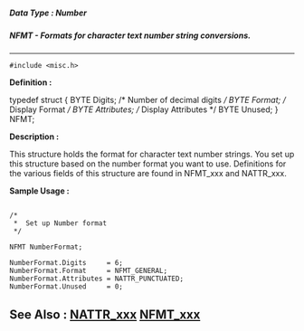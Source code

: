 ##### Data Type : Number
##### NFMT - Formats for character text number string conversions.
---
```
#include <misc.h>
```

**Definition :**

typedef struct {
 BYTE Digits;     /* Number of decimal digits */
 BYTE Format;     /* Display Format */
 BYTE Attributes;    /* Display Attributes */
 BYTE Unused;
} NFMT;


**Description :**

This structure holds the format for character text number strings. You set up this structure based on the number format you want to use. Definitions for the various fields of this structure are found in NFMT_xxx and NATTR_xxx.


**Sample Usage :**
```

/*
 *  Set up Number format
 */  

NFMT NumberFormat;  

NumberFormat.Digits     = 6;
NumberFormat.Format     = NFMT_GENERAL;
NumberFormat.Attributes = NATTR_PUNCTUATED;
NumberFormat.Unused     = 0;

```

**See Also :**
[NATTR_xxx](/domino-c-api-docs/reference/Symb/NATTR_xxx)
[NFMT_xxx](/domino-c-api-docs/reference/Symb/NFMT_xxx)
---
